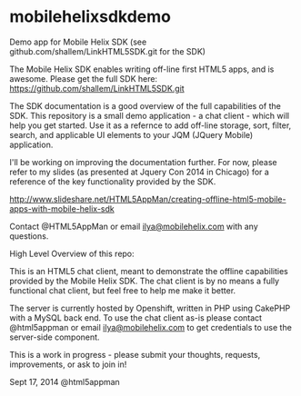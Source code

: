 mobilehelixsdkdemo
==================

Demo app for Mobile Helix SDK (see github.com/shallem/LinkHTML5SDK.git for the SDK)

The Mobile Helix SDK enables writing off-line first HTML5 apps, and is awesome. Please get the full SDK here: https://github.com/shallem/LinkHTML5SDK.git

The SDK documentation is a good overview of the full capabilities of the SDK. This repository is a small demo application - a chat client - which will help you get started. Use it as a refernce to add off-line storage, sort, filter, search, and applicable UI elements to your JQM (JQuery Mobile) application.

I'll be working on improving the documentation further. For now, please refer to my slides (as presented at Jquery Con 2014 in Chicago) for a reference of the key functionality provided by the SDK.

http://www.slideshare.net/HTML5AppMan/creating-offline-html5-mobile-apps-with-mobile-helix-sdk

Contact @HTML5AppMan or email ilya@mobilehelix.com with any questions.

High Level Overview of this repo:

This is an HTML5 chat client, meant to demonstrate the offline capabilities provided by the Mobile Helix SDK. The chat client is by no means a fully functional chat client, but feel free to help me make it better.

The server is currently hosted by Openshift, written in PHP using CakePHP with a MySQL back end. To use the chat client as-is please contact @html5appman or email ilya@mobilehelix.com to get credentials to use the server-side component. 

This is a work in progress - please submit your thoughts, requests, improvements, or ask to join in!

Sept 17, 2014
@html5appman
